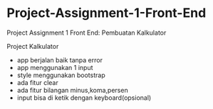 # Project-Assignment-1-Front-End
Project Assignment 1 Front End: Pembuatan Kalkulator

Project Kalkulator
- app berjalan baik tanpa error
- app menggunakan 1 input
- style menggunakan bootstrap
- ada fitur clear
- ada fitur bilangan minus,koma,persen
- input bisa di ketik dengan keyboard(opsional)
